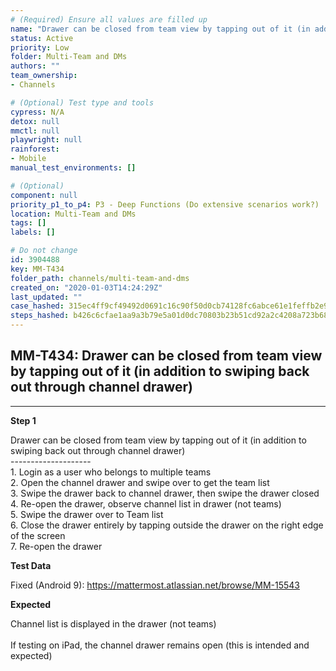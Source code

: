 ```yaml
---
# (Required) Ensure all values are filled up
name: "Drawer can be closed from team view by tapping out of it (in addition to swiping back out through channel drawer)"
status: Active
priority: Low
folder: Multi-Team and DMs
authors: ""
team_ownership: 
- Channels

# (Optional) Test type and tools
cypress: N/A
detox: null
mmctl: null
playwright: null
rainforest: 
- Mobile
manual_test_environments: []

# (Optional)
component: null
priority_p1_to_p4: P3 - Deep Functions (Do extensive scenarios work?)
location: Multi-Team and DMs
tags: []
labels: []

# Do not change
id: 3904488
key: MM-T434
folder_path: channels/multi-team-and-dms
created_on: "2020-01-03T14:24:29Z"
last_updated: ""
case_hashed: 315ec4ff9cf49492d0691c16c90f50d0cb74128fc6abce61e1feffb2e9237fb30f7cc5daa790deaad3a565e0331a4917
steps_hashed: b426c6cfae1aa9a3b79e5a01d0dc70803b23b51cd92a2c4208a723b68c30f1be6de96d309b2f5bbdf82a0bfb06a5b034
---
```


## MM-T434: Drawer can be closed from team view by tapping out of it (in addition to swiping back out through channel drawer)

---

**Step 1**

Drawer can be closed from team view by tapping out of it (in addition to swiping back out through channel drawer)\
\--------------------\
1\. Login as a user who belongs to multiple teams\
2\. Open the channel drawer and swipe over to get the team list\
3\. Swipe the drawer back to channel drawer, then swipe the drawer closed\
4\. Re-open the drawer, observe channel list in drawer (not teams)\
5\. Swipe the drawer over to Team list\
6\. Close the drawer entirely by tapping outside the drawer on the right edge of the screen\
7\. Re-open the drawer

**Test Data**

Fixed (Android 9): <https://mattermost.atlassian.net/browse/MM-15543>

**Expected**

Channel list is displayed in the drawer (not teams)\
\
If testing on iPad, the channel drawer remains open (this is intended and expected)
